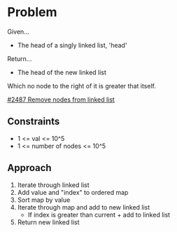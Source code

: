 
# Problem
Given...
- The head of a singly linked list, 'head'

Return...
- The head of the new linked list

Which no node to the right of it is greater that itself.

[\#2487 Remove nodes from linked list](https://leetcode.com/problems/remove-nodes-from-linked-list/description/?envType=daily-question&envId=2024-05-06)

## Constraints
- 1 <= val <= 10^5
- 1 <= number of nodes <= 10^5

## Approach
1. Iterate through linked list
2. Add value and "index" to ordered map
3. Sort map by value
4. Iterate through map and add to new linked list
    - If index is greater than current + add to linked list
5. Return new linked list
